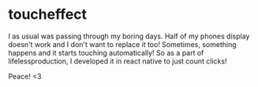 # toucheffect

I as usual was passing through my boring days. Half of my phones display doesn't work and I don't want to replace it too! Sometimes,
something happens and it starts touching automatically! So as a part of lifelessproduction, I developed it in react native
to just count clicks!

Peace! <3

